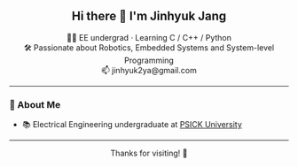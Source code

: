 <h2 align="center">Hi there 👋 I'm Jinhyuk Jang</h2>

<p align="center">
  👨‍💻 EE undergrad · Learning C / C++ / Python<br>
  🛠️ Passionate about Robotics, Embedded Systems and System-level Programming<br>
  📫 jinhyuk2ya@gmail.com  

</p>

---

### 🚀 About Me

- 📚 Electrical Engineering undergraduate at [PSICK University](https://www.youtube.com/channel/UCGX5sP4ehBkihHwt5bs5wvg)
  
---

<p align="center">Thanks for visiting! 🙌</p>
